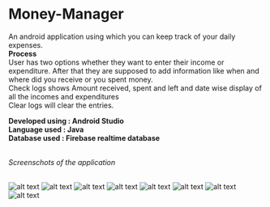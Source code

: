# Money-Manager
An android application using which you can keep track of your daily expenses.<br/> 
**Process**<br/>
User has two options whether they want to enter their income or expenditure. After that they are supposed to add information like when and where did you receive or you spent money.<br/> Check logs shows Amount received, spent and left and date wise display of all the incomes and expenditures<br/>Clear logs will clear the entries. 

**Developed using : Android Studio<br/>Language used : Java<br/>Database used :  Firebase realtime database<br><br/>**

*Screenschots of the application*<br/><br/>

![alt text](https://github.com/VritikaMalhotra/Money-Manager/blob/main/Signin.jpeg "Signin")
![alt text](https://github.com/VritikaMalhotra/Money-Manager/blob/main/Signup.jpeg "Signup")
![alt text](https://github.com/VritikaMalhotra/Money-Manager/blob/main/Homepage.jpeg "Haome page")
![alt text](https://github.com/VritikaMalhotra/Money-Manager/blob/main/Main%20entry%20oage.jpeg "Main entry page")
![alt text](https://github.com/VritikaMalhotra/Money-Manager/blob/main/First%20Entrypage.jpeg "First entry page")
![alt text](https://github.com/VritikaMalhotra/Money-Manager/blob/main/Logs%20page.jpeg "Logs page")
![alt text](https://github.com/VritikaMalhotra/Money-Manager/blob/main/Spreadsheet%20view.jpeg "Spreadsheet view")
![alt text](https://github.com/VritikaMalhotra/Money-Manager/blob/main/Entry%20deletion%20dialog.jpeg "Deletion dialogue")
